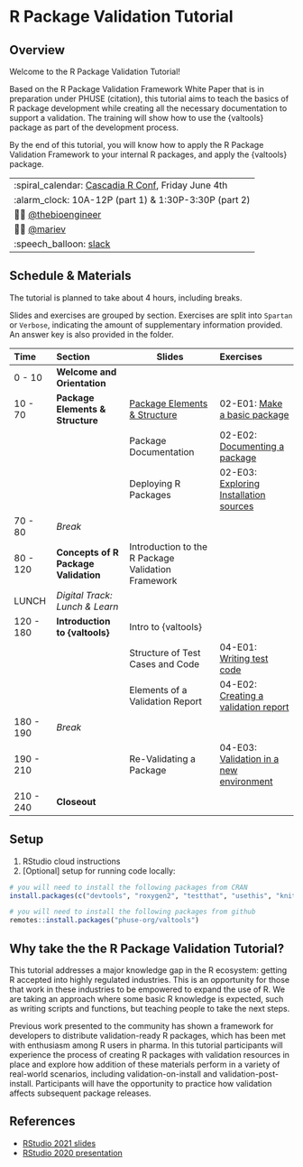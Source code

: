 # R Package Validation Tutorial

## Overview

Welcome to the R Package Validation Tutorial!

Based on the R Package Validation Framework White Paper that is in
preparation under PHUSE (citation), this tutorial aims to teach the
basics of R package development while creating all the necessary
documentation to support a validation. The training will show how to use
the {valtools} package as part of the development process.

By the end of this tutorial, you will know how to apply the R Package
Validation Framework to your internal R packages, and apply the
{valtools} package.

|                                     |
|-------------------------------------|
| :spiral\_calendar: [Cascadia R Conf](https://cascadiarconf.com/agenda/), Friday June 4th      |
| :alarm\_clock: 10A-12P (part 1) & 1:30P-3:30P (part 2)                 |
| :man_technologist: [@thebioengineer](https://github.com/thebioengineer)      |
| :woman_technologist: [@mariev](https://github.com/mariev)              |
| :speech\_balloon: [slack](https://app.slack.com/client/T5FG0LBND/C0224NFG5TR) |

## Schedule & Materials

The tutorial is planned to take about 4 hours, including breaks.

Slides and exercises are grouped by section. Exercises are split into
`Spartan` or `Verbose`, indicating the amount of supplementary
information provided. An answer key is also provided in the folder.

| Time      | Section                              | Slides                                             | Exercises                       |
|:----------|:-------------------------------------|----------------------------------------------------|:--------------------------------|
| 0 - 10    | **Welcome and Orientation**          |                                                    |                                 |
| 10 - 70   | **Package Elements & Structure**     | [Package Elements & Structure ](Slides/Slides-02-Package_Elements_and_Structure/Materials-02-01-Package_Elements_and_Structure)     | 02-E01: [Make a basic package](Materials/Materials-02-Package_Elements_and_Structure/Materials-02-E01-Package_Basics)            |
|           |                                      | Package Documentation                              | 02-E02: [Documenting a package](Materials/Materials-02-Package_Elements_and_Structure/Materials-02-E02-Package_Documentation)           |
|           |                                      | Deploying R Packages                               | 02-E03: [Exploring Installation sources](Materials/Materials-02-Package_Elements_and_Structure/Materials-02-E03-Package_Installation)  |
| 70 - 80 | *Break* | |
| 80 - 120  | **Concepts of R Package Validation** | Introduction to the R Package Validation Framework |                                 |
| LUNCH | *Digital Track: Lunch & Learn*           |                                                    |                                 |
| 120 - 180 | **Introduction to {valtools}**       | Intro to {valtools}                                |                                 |
|           |                                      | Structure of Test Cases and Code                   | 04-E01: [Writing test code](Materials/Materials-04-Introduction_to_Valtools/Materials-04-E01-Validation_Test_Code)               |
|           |                                      | Elements of a Validation Report                    | 04-E02: [Creating a validation report](Materials/Materials-04-Introduction_to_Valtools/Materials-04-E02-Validation_Report)    |
| 180 - 190 | *Break*                              |                                                    |                                 |
| 190 - 210 |                                      | Re-Validating a Package                            | 04-E03: [Validation in a new environment](Materials/Materials-04-Introduction_to_Valtools/Materials-04-E03-Validation_New_Environment) |
| 210 - 240 | **Closeout**                         |                                                    |                                 |

## Setup

1.  RStudio cloud instructions
2.  \[Optional\] setup for running code locally:

``` r
# you will need to install the following packages from CRAN
install.packages(c("devtools", "roxygen2", "testthat", "usethis", "knitr"))

# you will need to install the following packages from github
remotes::install.packages("phuse-org/valtools")
```

## Why take the the R Package Validation Tutorial?

This tutorial addresses a major knowledge gap in the R ecosystem:
getting R accepted into highly regulated industries. This is an
opportunity for those that work in these industries to be empowered to
expand the use of R. We are taking an approach where some basic R
knowledge is expected, such as writing scripts and functions, but
teaching people to take the next steps.

Previous work presented to the community has shown a framework for
developers to distribute validation-ready R packages, which has been met
with enthusiasm among R users in pharma. In this tutorial participants
will experience the process of creating R packages with validation
resources in place and explore how addition of these materials perform
in a variety of real-world scenarios, including validation-on-install
and validation-post-install. Participants will have the opportunity to
practice how validation affects subsequent package releases.

## References

-   [RStudio 2021
    slides](https://thebioengineer.github.io/validation_studio_2021)
-   [RStudio 2020
    presentation](https://rstudio.com/resources/rstudioconf-2020/approaches-to-assay-processing-package-validation/)

